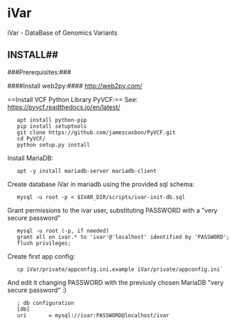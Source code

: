# iVar
iVar - DataBase of Genomics Variants

## INSTALL##

###Prerequisites:###

####Install web2py:####
   http://web2py.com/

==Install VCF Python Library PyVCF:==
   See: https://pyvcf.readthedocs.io/en/latest/
```
   apt install python-pip
   pip install setuptools
   git clone https://github.com/jamescasbon/PyVCF.git
   cd PyVCF/
   python setup.py install
```

Install MariaDB:
```
   apt -y install mariadb-server mariadb-client
```
Create database iVar in mariadb using the provided sql schema:
```
   mysql -u root -p < $IVAR_DIR/scripts/ivar-init-db.sql
```

Grant permissions to the ivar user, substituting PASSWORD with a
"very secure password"
```
   mysql -u root (-p, if needed)
   grant all on ivar.* to 'ivar'@'localhost' identified by 'PASSWORD';
   flush privileges;
```

Create first app config:
```
   cp iVar/private/appconfig.ini.example iVar/private/appconfig.ini`
```
And edit it changing PASSWORD with the previusly chosen MariaDB "very secure password"  :)
```
   ; db configuration
   [db]
   uri       = mysql://ivar:PASSWORD@localhost/ivar
```
